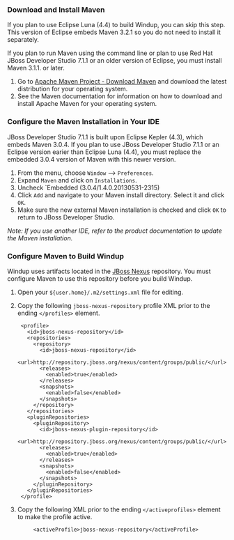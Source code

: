 ### Download and Install Maven

If you plan to use Eclipse Luna (4.4) to build Windup, you can skip this step. This version of Eclipse embeds Maven 3.2.1 so you do not need to install it separately. 

If you plan to run Maven using the command line or plan to use Red Hat JBoss Developer Studio 7.1.1 or an older version of Eclipse, you must install Maven 3.1.1. or later. 

1. Go to [Apache Maven Project - Download Maven](http://maven.apache.org/download.html) and download the latest distribution for your operating system. 
2. See the Maven documentation for information on how to download and install Apache Maven for your operating system.

### Configure the Maven Installation in Your IDE

JBoss Developer Studio 7.1.1 is built upon Eclipse Kepler (4.3), which embeds Maven 3.0.4. If you plan to use JBoss Developer Studio 7.1.1 or an Eclipse version earier than Eclipse Luna (4.4), you must replace the embedded 3.0.4 version of Maven with this newer version.

1. From the menu, choose `Window` --> `Preferences`.
2. Expand `Maven` and click on `Installations`.
3. Uncheck `Embedded (3.0.4/1.4.0.20130531-2315) 
4. Click `Add` and navigate to your Maven install directory. Select it and click `OK`.
5. Make sure the new external Maven installation is checked and click `OK` to return to JBoss Developer Studio. 

_Note: If you use another IDE, refer to the product documentation to update the Maven installation._

### Configure Maven to Build Windup

Windup uses artifacts located in the [JBoss Nexus](http://repository.jboss.org/nexus/content/groups/public/) repository. You must configure Maven to use this repository before you build Windup.

1. Open your `${user.home}/.m2/settings.xml` file for editing.
2. Copy the following `jboss-nexus-repository` profile XML prior to the ending `</profiles>` element.

        <profile>
          <id>jboss-nexus-repository</id>
          <repositories>
            <repository>
              <id>jboss-nexus-repository</id>
              <url>http://repository.jboss.org/nexus/content/groups/public/</url>
              <releases>
                <enabled>true</enabled>
              </releases>
              <snapshots>
                <enabled>false</enabled>
              </snapshots>
            </repository>
          </repositories>
          <pluginRepositories>
            <pluginRepository>
              <id>jboss-nexus-plugin-repository</id>
              <url>http://repository.jboss.org/nexus/content/groups/public/</url>
              <releases>
                <enabled>true</enabled>
              </releases>
              <snapshots>
                <enabled>false</enabled>
              </snapshots>
            </pluginRepository>
          </pluginRepositories>
        </profile>

3. Copy the following XML prior to the ending `</activeprofiles>` element to make the profile active.

            <activeProfile>jboss-nexus-repository</activeProfile> 



